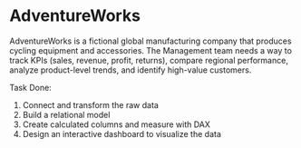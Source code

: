 # AdventureWorks
AdventureWorks is a fictional global manufacturing company that produces cycling equipment and accessories. The Management team needs a way to track KPIs (sales, revenue, profit, returns), compare regional performance, analyze product-level trends, and identify high-value customers.

Task Done:

1. Connect and transform the raw data
2. Build a relational model
3. Create calculated columns and measure with DAX
4. Design an interactive dashboard to visualize the data
